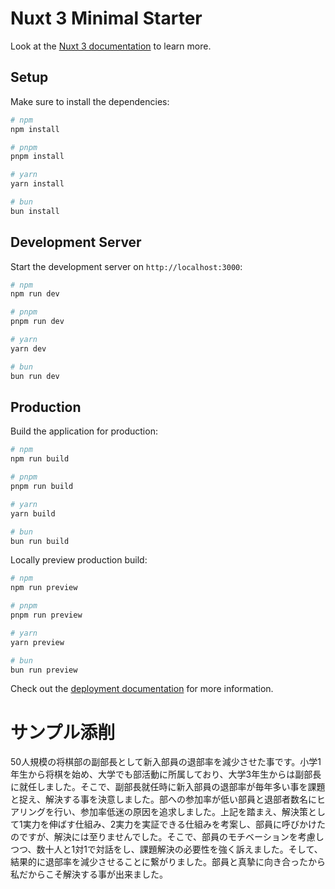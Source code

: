 # Nuxt 3 Minimal Starter

Look at the [Nuxt 3 documentation](https://nuxt.com/docs/getting-started/introduction) to learn more.

## Setup

Make sure to install the dependencies:

```bash
# npm
npm install

# pnpm
pnpm install

# yarn
yarn install

# bun
bun install
```

## Development Server

Start the development server on `http://localhost:3000`:

```bash
# npm
npm run dev

# pnpm
pnpm run dev

# yarn
yarn dev

# bun
bun run dev
```

## Production

Build the application for production:

```bash
# npm
npm run build

# pnpm
pnpm run build

# yarn
yarn build

# bun
bun run build
```

Locally preview production build:

```bash
# npm
npm run preview

# pnpm
pnpm run preview

# yarn
yarn preview

# bun
bun run preview
```

Check out the [deployment documentation](https://nuxt.com/docs/getting-started/deployment) for more information.

# サンプル添削
 50人規模の将棋部の副部長として新入部員の退部率を減少させた事です。小学1年生から将棋を始め、大学でも部活動に所属しており、大学3年生からは副部長に就任しました。そこで、副部長就任時に新入部員の退部率が毎年多い事を課題と捉え、解決する事を決意しました。部への参加率が低い部員と退部者数名にヒアリングを行い、参加率低迷の原因を追求しました。上記を踏まえ、解決策として1実力を伸ばす仕組み、2実力を実証できる仕組みを考案し、部員に呼びかけたのですが、解決には至りませんでした。そこで、部員のモチベーションを考慮しつつ、数十人と1対1で対話をし、課題解決の必要性を強く訴えました。そして、結果的に退部率を減少させることに繋がりました。部員と真摯に向き合ったから私だからこそ解決する事が出来ました。